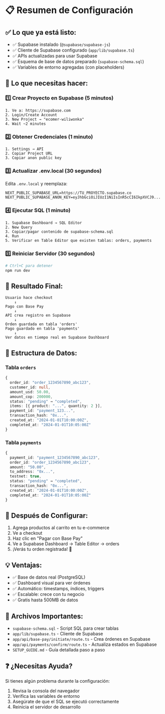 # 📋 Resumen de Configuración

## ✅ Lo que ya está listo:

- ✅ Supabase instalado (`@supabase/supabase-js`)
- ✅ Cliente de Supabase configurado (`app/lib/supabase.ts`)
- ✅ APIs actualizadas para usar Supabase
- ✅ Esquema de base de datos preparado (`supabase-schema.sql`)
- ✅ Variables de entorno agregadas (con placeholders)

## 🔧 Lo que necesitas hacer:

### 1️⃣ Crear Proyecto en Supabase (5 minutos)
```
1. Ve a: https://supabase.com
2. Login/Create Account
3. New Project → "ecomer-wiliwonka"
4. Wait ~2 minutes
```

### 2️⃣ Obtener Credenciales (1 minuto)
```
1. Settings → API
2. Copiar Project URL
3. Copiar anon public key
```

### 3️⃣ Actualizar .env.local (30 segundos)
Edita `.env.local` y reemplaza:
```
NEXT_PUBLIC_SUPABASE_URL=https://TU_PROYECTO.supabase.co
NEXT_PUBLIC_SUPABASE_ANON_KEY=eyJhbGciOiJIUzI1NiIsInR5cCI6IkpXVCJ9...
```

### 4️⃣ Ejecutar SQL (1 minuto)
```
1. Supabase Dashboard → SQL Editor
2. New Query
3. Copiar/pagar contenido de supabase-schema.sql
4. Run
5. Verificar en Table Editor que existen tablas: orders, payments
```

### 5️⃣ Reiniciar Servidor (30 segundos)
```bash
# Ctrl+C para detener
npm run dev
```

## 🎯 Resultado Final:

```
Usuario hace checkout
    ↓
Pago con Base Pay
    ↓
API crea registro en Supabase
    ↓
Orden guardada en tabla 'orders'
Pago guardado en tabla 'payments'
    ↓
Ver datos en tiempo real en Supabase Dashboard
```

## 📁 Estructura de Datos:

### Tabla `orders`
```typescript
{
  order_id: "order_1234567890_abc123",
  customer_id: null,
  amount_usd: 50.00,
  amount_cop: 200000,
  status: "pending" → "completed",
  items: [{ product: "...", quantity: 2 }],
  payment_id: "payment_123...",
  transaction_hash: "0x...",
  created_at: "2024-01-01T10:00:00Z",
  completed_at: "2024-01-01T10:05:00Z"
}
```

### Tabla `payments`
```typescript
{
  payment_id: "payment_1234567890_abc123",
  order_id: "order_1234567890_abc123",
  amount: "50.00",
  to_address: "0x...",
  testnet: true,
  status: "pending" → "completed",
  transaction_hash: "0x...",
  created_at: "2024-01-01T10:00:00Z",
  completed_at: "2024-01-01T10:05:00Z"
}
```

## 🚀 Después de Configurar:

1. Agrega productos al carrito en tu e-commerce
2. Ve a checkout
3. Haz clic en "Pagar con Base Pay"
4. Ve a Supabase Dashboard → Table Editor → orders
5. ¡Verás tu orden registrada! 🎉

## 💡 Ventajas:

- ✅ Base de datos real (PostgreSQL)
- ✅ Dashboard visual para ver órdenes
- ✅ Automático: timestamps, índices, triggers
- ✅ Escalable: crece con tu negocio
- ✅ Gratis hasta 500MB de datos

## 🔗 Archivos Importantes:

- `supabase-schema.sql` - Script SQL para crear tablas
- `app/lib/supabase.ts` - Cliente de Supabase
- `app/api/base-pay/initiate/route.ts` - Crea órdenes en Supabase
- `app/api/payments/confirm/route.ts` - Actualiza estados en Supabase
- `SETUP_GUIDE.md` - Guía detallada paso a paso

## ❓ ¿Necesitas Ayuda?

Si tienes algún problema durante la configuración:
1. Revisa la consola del navegador
2. Verifica las variables de entorno
3. Asegúrate de que el SQL se ejecutó correctamente
4. Reinicia el servidor de desarrollo
